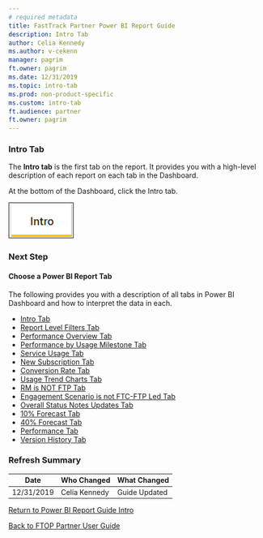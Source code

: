 ```yaml
---
# required metadata
title: FastTrack Partner Power BI Report Guide
description: Intro Tab
author: Celia Kennedy
ms.author: v-cekenn
manager: pagrim
ft.owner: pagrim
ms.date: 12/31/2019
ms.topic: intro-tab
ms.prod: non-product-specific
ms.custom: intro-tab
ft.audience: partner
ft.owner: pagrim
---
```


### Intro Tab

The **Intro tab** is the first tab on the report. It provides you with a high-level description of each report on each tab in the Dashboard.

At the bottom of the Dashboard, click the Intro tab.

![intro-tab.png](media/intro-tab.png "Introduction Tab")

### Next Step

#### Choose a Power BI Report Tab

The following provides you with a description of all tabs in Power BI Dashboard and how to interpret the data in each.

- [Intro Tab](intro-tab.md)
- [Report Level Filters Tab](report-level-filters-tab.md)
- [Performance Overview Tab](performance-overview-tab.md)
- [Performance by Usage Milestone Tab](performance-by-usage-milestone-tab.md)
- [Service Usage Tab](service-usage-tab.md)
- [New Subscription Tab](new-subscription-tab.md)
- [Conversion Rate Tab](conversion-rate-tab.md)
- [Usage Trend Charts Tab](usage-trend-charts-tab.md)
- [RM is NOT FTP Tab](rm-not-ftp-tab.md)
- [Engagement Scenario is not FTC-FTP Led Tab](engagement-scenario-not-ftc-ftp-led-tab.md)
- [Overall Status Notes Updates Tab](overall-status-notes-updates-tab.md)
- [10% Forecast Tab](10-percent-forecast-tab.md)
- [40% Forecast Tab](40-percent-forecast-tab.md)
- [Performance Tab](performance-tab.md)
- [Version History Tab](version-history-tab.md)

### Refresh Summary

|Date|Who Changed|What Changed|
|---------|---------------|----------------------------|
|12/31/2019| Celia Kennedy| Guide Updated|

[Return to Power BI Report Guide Intro](index.md)

[Back to FTOP Partner User Guide](https://partner-docs.microsoft.com/partner-site/ftop-partner-user-guide/index.html)